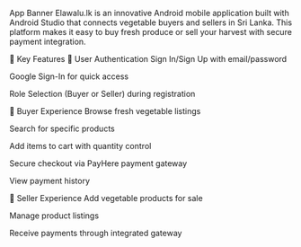 App Banner
Elawalu.lk is an innovative Android mobile application built with Android Studio that connects vegetable buyers and sellers in Sri Lanka. This platform makes it easy to buy fresh produce or sell your harvest with secure payment integration.

🌟 Key Features
🔐 User Authentication
Sign In/Sign Up with email/password

Google Sign-In for quick access

Role Selection (Buyer or Seller) during registration

🛒 Buyer Experience
Browse fresh vegetable listings

Search for specific products

Add items to cart with quantity control

Secure checkout via PayHere payment gateway

View payment history

🏪 Seller Experience
Add vegetable products for sale

Manage product listings

Receive payments through integrated gateway
